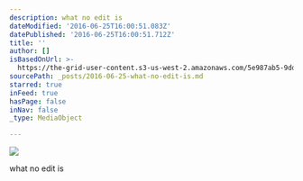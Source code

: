 ```yaml
---
description: what no edit is
dateModified: '2016-06-25T16:00:51.083Z'
datePublished: '2016-06-25T16:00:51.712Z'
title: ''
author: []
isBasedOnUrl: >-
  https://the-grid-user-content.s3-us-west-2.amazonaws.com/5e987ab5-9dd5-4430-9481-6f190d85dd88.jpg
sourcePath: _posts/2016-06-25-what-no-edit-is.md
starred: true
inFeed: true
hasPage: false
inNav: false
_type: MediaObject

---
```

![](https://the-grid-user-content.s3-us-west-2.amazonaws.com/5e987ab5-9dd5-4430-9481-6f190d85dd88.jpg)

what no edit is